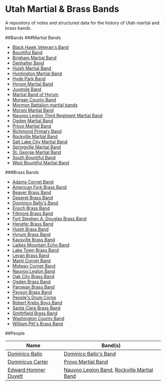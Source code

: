 Utah Martial & Brass Bands
==========================

A repository of notes and structured data for the history of Utah martial and brass bands.

##Bands
###Martial Bands
* [Black Hawk Veteran's Band](bands/black-hawk-veterans-band.md)
* [Bountiful Band](bands/bountiful-band.md)
* [Brigham Martial Band](bands/brigham-martial-band.md)
* [Denhalter Band](bands/denhalter-band.md)
* [Huish Martial Band](bands/huish-martial-band.md)
* [Huntington Martial Band](bands/huntington-martial-band.md)
* [Hyde Park Band](bands/hyde-park--band.md)
* [Hyrum Martial Band](bands/hyrum-martial-band.md)
* [Juvenile Band](bands/juvenile-band.md)
* [Martial Band of Hyrum](bands/martial-band-of-hyrum.md)
* [Morgan County Band](bands/morgan-county-band.md)
* [Mormon Battalion martial bands](bands/mormon-battalion-martial-bands.md)
* [Moroni Martial Band](bands/moroni-martial-band.md)
* [Nauvoo Legion Third Regiment Martial Band](bands/nauvoo-legion-third-regiment-martial-band.md)
* [Ogden Martial Band](bands/ogden-martial-band.md)
* [Provo Martial Band](bands/provo-martial-band.md)
* [Richmond Primary Band](bands/richmond-primary-band.md)
* [Rockville Martial Band](bands/rockville-martial-band.md)
* [Salt Lake City Martial Band](bands/salt-lake-city-martial-band.md)
* [Springville Martial Band](bands/springville-martial-band.md)
* [St. George Martial Band](bands/st-george-martial-band.md)
* [South Bountiful Band](bands/south-bountiful-band.md)
* [West Bountiful Martial Band](bands/west-bountiful-martial-band.md)

###Brass Bands
* [Adams Cornet Band](bands/adams-cornet-band.md)
* [American Fork Brass Band](bands/american-fork-brass-band.md)
* [Beaver Brass Band](bands/beaver-brass-band.md)
* [Deseret Brass Band](bands/deseret-brass-band.md)
* [Dominico Ballo's Band](bands/dominico-ballos-band.md)
* [Enoch Brass Band](bands/enoch-brass-band.md)
* [Fillmore Brass Band](bands/fillmore-brass-band.md)
* [Fort Stephen A. Douglas Brass Band](bands/fort-stephen-a-douglas-brass-band.md)
* [Henefer Brass Band](bands/henefer-brass-band.md)
* [Huish Brass Band](bands/huish-brass-band.md)
* [Hyrum Brass Band](bands/hyrum-brass-band.md)
* [Kaysville Brass Band](bands/kaysville-brass-band.md)
* [Ladies Mountain Echo Band](bands/ladies-mountain-echo-band.md)
* [Lake Town Brass Band](bands/lake-town-brass-band.md)
* [Levan Brass Band](bands/levan-brass-band.md)
* [Manti Cornet Band](bands/manti-cornet-band.md)
* [Midway Cornet Band](bands/midway-cornet-band.md)
* [Nauvoo Legion Band](bands/nauvoo-legion-band.md)
* [Oak City Brass Band](bands/oak-city-brass-band.md)
* [Ogden Brass Band](bands/ogden-brass-band.md)
* [Parowan Brass Band](bands/parowan-brass-band.md)
* [Payson Brass Band](bands/payson-brass-band.md)
* [People's Drum Corps](bands/peoples-drum-corps.md)
* [Robert Krebs Boys Band](bands/robert-krebs-boys-band.md)
* [Santa Clara Brass Band](bands/santa-clara-brass-band.md)
* [Smithfield Brass Band](bands/smithfield-brass-band.md)
* [Washington County Band](bands/payson-brass-band.md)
* [William Pitt's Brass Band](bands/william-pitts-brass-band.md)

##People

| Name          | Band(s)          |
| ------------- | ---------------- |
| [Dominico Ballo](people/dominico-ballo.md) | [Dominico Ballo's Band](bands/dominico-ballos-band.md) |
| [Dominicus Carter](people/dominicus-carter.md) | [Provo Martial Band](bands/provo-martial-band.md) |
| [Edward Homner Duyett](people/edward-homner-duyett.md) | [Nauvoo Legion Band](bands/nauvoo-legion-band.md), [Rockville Martial Band](bands/rockville-martial-band.md) |